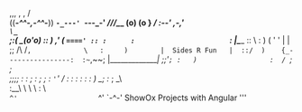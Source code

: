 ,,,
                                                   ,             ,
                                                  /               \
                                                 ((___-^^-,-^^-___))
                                                 __`-_---' `---_-'
                                _________/\/\/\__\___   (o)  (o  }
                      _________/                              :--'
                  ,-,'`                              \_    `__\
                 ;:(                                   \___(o'o)
                 :: )                              ,'  (  `===='
                 :: :      :                       `   :       |\_______________
                 :: \       :              )    (  '   '       |                |
                 ;; /\      /`,             \   :     )        |  Sides R Fun   | 
                 ::/  )    {_----------------:  :~`,~~;        |________________| 
                ;;'`; :   )                  :  / `; ;   
               ;;;; : :   ;                  :  ;  ; :
               `'`' / :  :                   :  :  : :
                   )_ \__;                   :_ ;  \_\    
                   :__\  \                   \  \  :  \  
                       `^'                    `^'  `-^-'  ShowOx Projects with Angular
'''